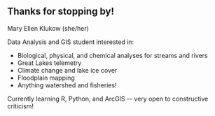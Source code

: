 ## Thanks for stopping by!

Mary Ellen Klukow (she/her)

Data Analysis and GIS student interested in:
  - Biological, physical, and chemical analyses for streams and rivers
  - Great Lakes telemetry
  - Climate change and lake ice cover
  - Floodplain mapping
  - Anything watershed and fisheries!

Currently learning R, Python, and ArcGIS -- very open to constructive criticism!
